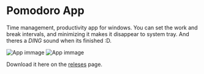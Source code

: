 # Pomodoro App


Time management, productivity app for windows. You can set the work and break intervals, and minimizing it makes it disappear to system tray. And theres a *DING* sound when its finished :D.


![App immage](https://i.ibb.co/Q6tKyn6/Pomodoro.png)
![App immage](https://i.ibb.co/fF7g9cW/Pomodoro-Tray.png)

Download it here on the [releses](https://github.com/marko-bisevac/Pomodoro-App/releases) page.

